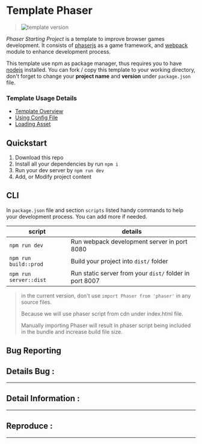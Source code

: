  # Template Phaser

> ![template version](https://img.shields.io/badge/Phaser_Template-3.4.1-brightgreen)


*Phaser Starting Project* is a template to improve browser games development. 
It consists of [phaserjs](https://phaser.io/phaser3) as a game framework, 
and [webpack](https://webpack.js.org/) module to enhance development process.

This template use npm as package manager, thus requires you to have [nodejs](https://nodejs.org/en/) installed. 
You can fork / copy this template to your working directory, 
don't forget to change your **project name** and **version** under `package.json` file.

### Template Usage Details

* [Template Overview](docs/template-overview.md)
* [Using Config File](docs/config-files.md)
* [Loading Asset](docs/loading-assets.md)

## Quickstart
1. Download this repo
2. Install all your dependencies by run `npm i`
3. Run your dev server by `npm run dev`
4. Add, or Modify project content 

## CLI

In `package.json` file and section `scripts` listed handy commands to help your development process. You can add more if needed.

| script                    | details                                                   |
| ------------------------- | --------------------------------------------------------- |
| `npm run dev`             | Run webpack development server in port 8080               |
| `npm run build::prod`     | Build your project into `dist/` folder                    |
| `npm run server::dist`    | Run static server from your `dist/` folder in port 8007   |

> in the current version, don't use `import Phaser from 'phaser'` in any source files. 
> 
> Because we will use phaser script from cdn under index.html file.
> 
> Manually importing Phaser will result in phaser script being included in the bundle and increase build file size.

## Bug Reporting

Details Bug :
---
<!-- Jelaskan secara detail terkait bug yang terjadi
--->
***

Detail Information :
---
<!--- Berisi bukti saat bug terjadi atau saat reproduce bug seperti:
1. Device : (Device yang digunakan saat tes atau saat menemukan bug)
2. User ID / Username: (Isi jika ada)
3. Screenshot Bug
4. Link Video Screenrecorder cara memunculkan bug (Video upload dulu ke Google/OneDrive)
--->
***

Reproduce :
---
<!--Jelaskan step by step cara reproduce bug, contoh :
1. Login Facebook
2. Masukkan Email dan Password
3. Muncul Pop Up Reward dari Login Facebook
4. Matikan Koneksi
5. Tekan tombol Ok di Pop Up Reward
6. Muncul pop up reconnect
7. Nyalakan Koneksi
8. Tekan tombol ok di pop up reconnect
9. Reward tidak masuk
--->  
***
